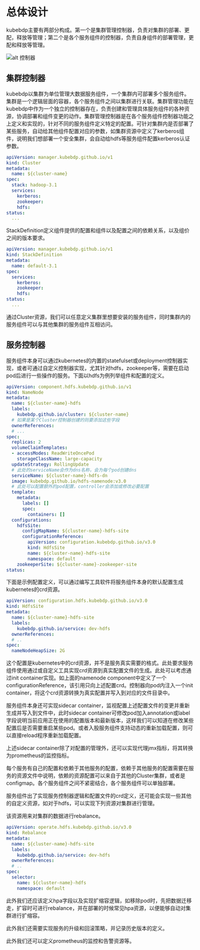 # 总体设计

kubebdp主要有两部分构成。第一个是集群管理控制器，负责对集群的部署、更配，释放等管理；第二个是各个服务组件的控制器，负责自身组件的部署管理，更配和释放等管理。

![alt 控制器](https://fyp666.oss-cn-beijing.aliyuncs.com/img/controller.png)

## 集群控制器

kubebdp以集群为单位管理大数据服务组件，一个集群内可部署多个服务组件。集群是一个逻辑层面的容器，各个服务组件之间以集群进行关联。集群管理功能在kubebdp中作为一个独立的控制器存在，负责创建和管理具体服务组件的各种资源，协调部署和组件变更的动作。集群管理控制器是在各个服务组件控制器功能之上定义和实现的，针对不同的服务组件定义特定的配置。可针对集群内是否部署了某些服务，自动给其他组件配置对应的参数，如集群资源中定义了kerberos组件，说明我们想部署一个安全集群，会自动给hdfs等服务组件配置kerberos认证参数。

```yaml
apiVersion: manager.kubebdp.github.io/v1
kind: Cluster
metadata:
  name: ${cluster-name}
spec:
  stack: hadoop-3.1
  services:
    kerberos:
    zookeeper:
    hdfs:
status:
  ...
```

StackDefinition定义组件提供的配置和组件以及配置之间的依赖关系，以及组价之间的版本要求。

```yaml
apiVersion: manager.kubebdp.github.io/v1
kind: StackDefinition
metadata:
  name: default-3.1
spec:
  services:
    kerberos:
    zookeeper:
    hdfs:
status:
  ...
```

通过Cluster资源，我们可以任意定义集群里想要安装的服务组件，同时集群内的服务组件可以与其他集群的服务组件互相访问。

## 服务控制器

服务组件本身可以通过kubernetes的内置的statefulset或deployment控制器实现，或者可通过自定义控制器实现，尤其针对hdfs，zookeeper等，需要在启动pod后进行一些操作的服务。下面以hdfs为例列举组件和配置的定义。

```yaml
apiVersion: component.hdfs.kubebdp.github.io/v1
kind: NameNode
metadata:
  name: ${cluster-name}-hdfs
  labels:
    kubebdp.github.io/cluster: ${cluster-name}
  # 如果是某个Cluster控制器创建的则要添加这些字段
  ownerReferences:
  # ...
spec:
  replicas: 2
  volumeClaimTemplates:
  - accessModes: ReadWriteOncePod
    storageClassName: large-capacity
  updateStrategy: RollingUpdate
  # 此处的serviceName会作为dns名称，会为每个pod创建dns
  serviceName: ${cluster-name}-hdfs-dn
  image: kubebdp.github.io/hdfs-namenode:v3.0
  # 此处可以配置额外的pod配置，controller会添加或修改必要配置
  template:
    metadata:
      labels: []
      spec:
        containers: []
  configurations:
    hdfsSite:
      configMapName: ${cluster-name}-hdfs-site
      configurationReference:
        apiVersion: configuration.kubebdp.github.io/v3.0
        kind: HdfsSite
        name: ${cluster-name}-hdfs-site
        namespace: default
    zookeeperSite: ${cluster-name}-zookeeper-site
status:
```

下面是示例配置定义，可以通过编写工具软件将服务组件本身的默认配置生成kubernetes的crd资源。

```yaml
apiVersion: configuration.hdfs.kubebdp.github.io/v3.0
kind: HdfsSite
metadata:
  name: ${cluster-name}-hdfs-site
  labels:
    kubebdp.github.io/service: dev-hdfs
  ownerReferences:
  # ..
spec:
  nameNodeHeapSize: 2G
```

这个配置是kubernetes中的crd资源，并不是服务真实需要的格式。此处要求服务组件使用通过或自定义工具实现crd资源到真实配置文件的生成。此处可以考虑通过init container实现。如上面的namenode component中定义了一个configurationReference，该引用只向上述配置crd。控制器向pod内注入一个init container，将这个crd资源转换为真实配置并写入到对应的文件目录中。

服务组件本身还可实现sidecar container，监视配置上述配置文件的变更并重新生成并写入到文件中，此时sidecar container可修改pod加入annotation或label字段说明当前应用正在使用的配置版本和最新版本，这样我们可以知道在修改某些配置后是否需要重启某些pod。或者入股服务组件支持动态的重新加载配置，则可以直接reload程序重新加载配置。

上述sidecar container除了对配置的管理外，还可以实现代理jmx指标，将其转换为prometheus的监控指标。

每个服务有自己的配置和依赖于其他服务的配置，依赖于其他服务的配置需要在服务的资源文件中说明，依赖的资源配置可以来自于其他的Cluster集群，或者是configmap。各个服务组件之间不紧密结合，各个服务组件可以单独部署。

服务组件出了实现服务控制器逻辑和配置文件的crd定义，还可能会实现一些其他的自定义资源，如对于hdfs，可以实现下列资源对集群进行管理。

该资源用来对集群的数据进行rebalance。

```yaml
apiVersion: operate.hdfs.kubebdp.github.io/v3.0
kind: Rebalance
metadata:
  name: ${cluster-name}-hdfs-site
  labels:
    kubebdp.github.io/service: dev-hdfs
  ownerReferences:
  # ..
spec:
  selector:
    name: ${cluster-name}-hdfs
    namespace: default
```

此外我们还应该定义hpa字段以及实现扩缩容逻辑，如移除pod时，先把数据迁移走，扩容时可进行rebalance，并在部署的时候常见hpa资源，以便能够自动对集群进行扩缩容。

此外我们还需要实现服务的升级和回滚策略，并记录历史版本的定义。

此外我们还可以定义prometheus的监控和告警资源等。
